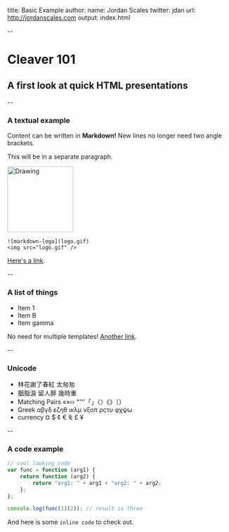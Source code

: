 title: Basic Example
author:
  name: Jordan Scales
  twitter: jdan
  url: http://jordanscales.com
output: index.html

--

# Cleaver 101
## A first look at quick HTML presentations

--

### A textual example

Content can be written in **Markdown!** New lines no longer need two angle brackets.

This will be in a separate paragraph.

<img src="http://whatismarkdown.com/workspace/img/logo.gif" alt="Drawing" style="width: 150px;"/>

    ![markdown-logo](logo.gif)
    <img src="logo.gif" />

[Here's a link](http://google.com).

--

### A list of things

* Item 1
* Item B
* Item gamma

No need for multiple templates! [Another link](http://google.com).

--

### Unicode

* 林花謝了春紅 太匆匆
* 胭脂淚 留人醉 幾時重
* Matching Pairs «»‹› “”‘’「」〈〉《》〔〕
* Greek αβγδ εζηθ ικλμ νξοπ ρςτυ φχψω
* currency  ¤ $ ¢ € ₠ £ ¥

--

### A code example

```javascript
// cool looking code
var func = function (arg1) {
    return function (arg2) {
        return "arg1: " + arg1 + "arg2: " + arg2;
    };
};

console.log(func(1)(2)); // result is three
```

And here is some `inline code` to check out.